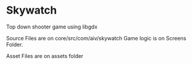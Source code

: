 # Skywatch
Top down shooter game using libgdx

Source Files are on
core/src/com/aiv/skywatch
Game logic is on Screens Folder.


Asset Files are on assets folder
